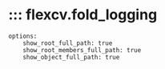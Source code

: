 # ::: flexcv.fold_logging
    options:
        show_root_full_path: true
        show_root_members_full_path: true
        show_object_full_path: true

